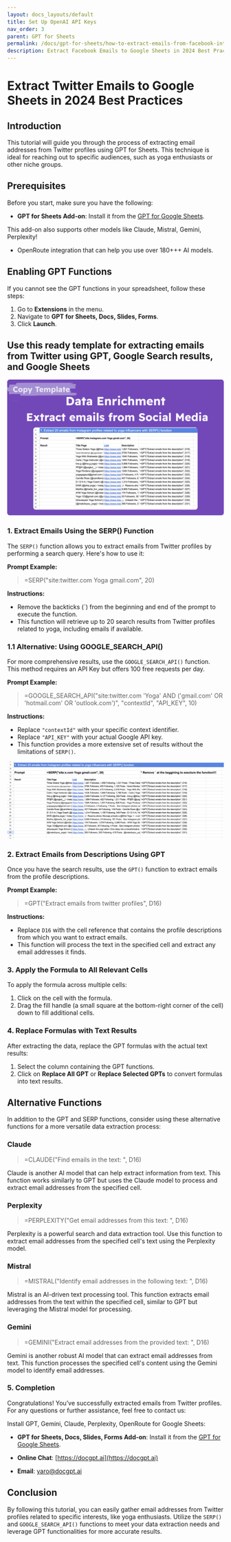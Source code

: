 ```yaml
---
layout: docs_layouts/default
title: Set Up OpenAI API Keys
nav_order: 3
parent: GPT for Sheets
permalink: /docs/gpt-for-sheets/how-to-extract-emails-from-facebook-into-google-sheets-2024-guide
description: Extract Facebook Emails to Google Sheets in 2024 Best Practices
---
```



# Extract Twitter Emails to Google Sheets in 2024 Best Practices

## Introduction

This tutorial will guide you through the process of extracting email addresses from Twitter profiles using GPT for Sheets. This technique is ideal for reaching out to specific audiences, such as yoga enthusiasts or other niche groups.

## Prerequisites

Before you start, make sure you have the following:
- **GPT for Sheets Add-on**: Install it from the [GPT for Google Sheets](https://workspace.google.com/u/0/marketplace/app/gpt_for_sheets_docs_forms_slides/466607203252).

This add-on also supports other models like Claude, Mistral, Gemini, Perplexity!
+ OpenRoute integration that can help you use over 180+++ AI models.

## Enabling GPT Functions

If you cannot see the GPT functions in your spreadsheet, follow these steps:

1. Go to **Extensions** in the menu.
2. Navigate to **GPT for Sheets, Docs, Slides, Forms**.
3. Click **Launch**.

## Use this ready template for extracting emails from Twitter using GPT, Google Search results, and Google Sheets

<a rel="nofollow" target="_blank" href="https://docs.google.com/spreadsheets/d/1NGwuIUOJxdWUsFvXqtpQczZ8uaAEY4ZvwS68OV-1_wg/template/preview">
  <img src="https://github.com/skiffer/hydra-docgpt.ai/blob/main/images/prev-extract-emails.png?raw=true" alt="gpt for sheets">
</a>

### 1. Extract Emails Using the SERP() Function

The `SERP()` function allows you to extract emails from Twitter profiles by performing a search query. Here's how to use it:

**Prompt Example:**

> =SERP("site:twitter.com Yoga gmail.com", 20)

**Instructions:**

- Remove the backticks (`) from the beginning and end of the prompt to execute the function.
- This function will retrieve up to 20 search results from Twitter profiles related to yoga, including emails if available.

### 1.1 Alternative: Using GOOGLE_SEARCH_API()

For more comprehensive results, use the `GOOGLE_SEARCH_API()` function. This method requires an API Key but offers 100 free requests per day.

**Prompt Example:**

> =GOOGLE_SEARCH_API("site:twitter.com 'Yoga' AND ('gmail.com' OR 'hotmail.com' OR 'outlook.com')", "contextId", "API_KEY", 10)

**Instructions:**

- Replace `"contextId"` with your specific context identifier.
- Replace `"API_KEY"` with your actual Google API key.
- This function provides a more extensive set of results without the limitations of `SERP()`.

![Extract emails from Twitter in Google Sheets](https://github.com/skiffer/hydra-docgpt.ai/blob/main/images/article-extract-emails-twitter.png?raw=true)

### 2. Extract Emails from Descriptions Using GPT

Once you have the search results, use the `GPT()` function to extract emails from the profile descriptions.

**Prompt Example:**

> =GPT("Extract emails from twitter profiles", D16)

**Instructions:**

- Replace `D16` with the cell reference that contains the profile descriptions from which you want to extract emails.
- This function will process the text in the specified cell and extract any email addresses it finds.

### 3. Apply the Formula to All Relevant Cells

To apply the formula across multiple cells:

1. Click on the cell with the formula.
2. Drag the fill handle (a small square at the bottom-right corner of the cell) down to fill additional cells.

### 4. Replace Formulas with Text Results

After extracting the data, replace the GPT formulas with the actual text results:

1. Select the column containing the GPT functions.
2. Click on **Replace All GPT** or **Replace Selected GPTs** to convert formulas into text results.

## Alternative Functions

In addition to the GPT and SERP functions, consider using these alternative functions for a more versatile data extraction process:

### Claude

> =CLAUDE("Find emails in the text: ", D16)

Claude is another AI model that can help extract information from text. This function works similarly to GPT but uses the Claude model to process and extract email addresses from the specified cell.

### Perplexity

> =PERPLEXITY("Get email addresses from this text: ", D16)

Perplexity is a powerful search and data extraction tool. Use this function to extract email addresses from the specified cell's text using the Perplexity model.

### Mistral

> =MISTRAL("Identify email addresses in the following text: ", D16)

Mistral is an AI-driven text processing tool. This function extracts email addresses from the text within the specified cell, similar to GPT but leveraging the Mistral model for processing.

### Gemini

> =GEMINI("Extract email addresses from the provided text: ", D16)

Gemini is another robust AI model that can extract email addresses from text. This function processes the specified cell's content using the Gemini model to identify email addresses.

### 5. Completion

Congratulations! You’ve successfully extracted emails from Twitter profiles. For any questions or further assistance, feel free to contact us:

Install GPT, Gemini, Claude, Perplexity, OpenRoute for Google Sheets:
- **GPT for Sheets, Docs, Slides, Forms Add-on**: Install it from the [GPT for Google Sheets](https://workspace.google.com/u/0/marketplace/app/gpt_for_sheets_docs_forms_slides/466607203252).

- **Online Chat**: [https://docgpt.ai](https://docgpt.ai)
- **Email**: yaro@docgpt.ai

## Conclusion

By following this tutorial, you can easily gather email addresses from Twitter profiles related to specific interests, like yoga enthusiasts. Utilize the `SERP()` and `GOOGLE_SEARCH_API()` functions to meet your data extraction needs and leverage GPT functionalities for more accurate results.